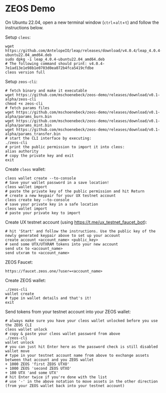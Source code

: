 # ZEOS Demo

On Ubuntu 22.04, open a new terminal window (`ctrl`+`alt`+`t`) and follow the instructions below.

Setup `cleos`:
```
wget https://github.com/AntelopeIO/leap/releases/download/v4.0.4/leap_4.0.4-ubuntu22.04_amd64.deb
sudo dpkg -i leap_4.0.4-ubuntu22.04_amd64.deb
# The following command should print: v4.0.4-7e1ad13e1e98b1e0703d0ea072b4fca5419cfdbe
cleos version full
```

Setup `zeos-cli`:
```
# fetch binary and make it executable
wget https://github.com/mschoenebeck/zeos-demo/releases/download/v0.1-alpha/zeos-cli
chmod +x zeos-cli
# fetch params files
wget https://github.com/mschoenebeck/zeos-demo/releases/download/v0.1-alpha/params_burn.bin
wget https://github.com/mschoenebeck/zeos-demo/releases/download/v0.1-alpha/params_mint.bin
wget https://github.com/mschoenebeck/zeos-demo/releases/download/v0.1-alpha/params_transfer.bin
# start the CLI interface by executing:
./zeos-cli
# print the public permission to import it into cleos:
alias authority
# copy the private key and exit
exit
```

Create `cleos` wallet:
```
cleos wallet create --to-console
# Save your wallet password in a save location!
cleos wallet import
# paste the private key of the public permission and hit Return
# create a new keypair for your UX testnet account
cleos create key --to-console
# save your private key in a safe location
cleos wallet import
# paste your private key to import
```

Create UX testnet account (using https://t.me/ux_testnet_faucet_bot):
```
# hit 'Start' and follow the instructions. Use the public key of the newly generated keypair above to set up your account
create account <account_name> <public_key>
# send some UTX/UTXRAM tokens into your new account
send utx to <account_name>
send utxram to <account_name>
```

ZEOS Faucet:
```
https://faucet.zeos.one/?user=<account_name>
```

Create ZEOS wallet:
```
./zeos-cli
wallet create
# type in wallet details and that's it!
exit
```

Send tokens from your testnet account into your ZEOS wallet:
```
# always make sure you have your cleos wallet unlocked before you use the ZEOS CLI
cleos wallet unlock
# copy & paste your cleos wallet password from above
./zeos-cli
wallet unlock
# you can just hit Enter here as the password check is still disabled
wallet move
# type in your testnet account name from above to exchange assets between that account and you ZEOS wallet
+ 1000 ZEOS 'first ZEOS UTXO'
+ 1000 ZEOS 'second ZEOS UTXO'
+ 100 UTX 'and some UTX'
# hit Enter twice if you're done with the list
# use '-' in the above notation to move assets in the other direction (from your ZEOS wallet back into your testnet account)
```


